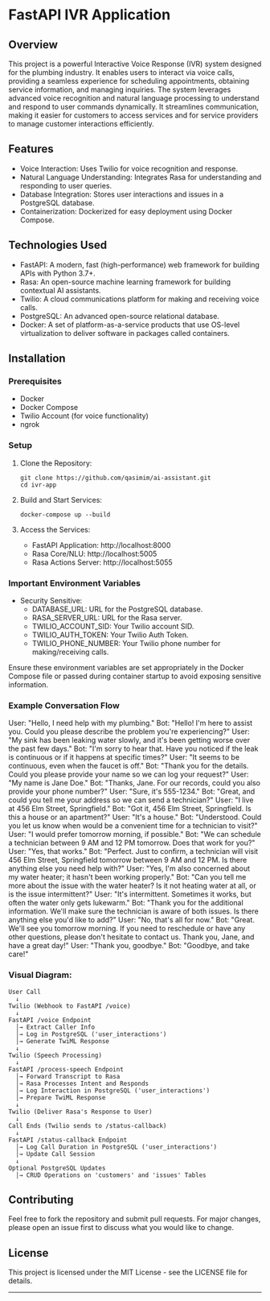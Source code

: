 
# FastAPI IVR Application

## Overview
This project is a powerful Interactive Voice Response (IVR) system designed for the plumbing industry. It enables users to interact via voice calls, providing a seamless experience for scheduling appointments, obtaining service information, and managing inquiries. The system leverages advanced voice recognition and natural language processing to understand and respond to user commands dynamically. It streamlines communication, making it easier for customers to access services and for service providers to manage customer interactions efficiently.


## Features
- Voice Interaction: Uses Twilio for voice recognition and response.
- Natural Language Understanding: Integrates Rasa for understanding and responding to user queries.
- Database Integration: Stores user interactions and issues in a PostgreSQL database.
- Containerization: Dockerized for easy deployment using Docker Compose.

## Technologies Used
- FastAPI: A modern, fast (high-performance) web framework for building APIs with Python 3.7+.
- Rasa: An open-source machine learning framework for building contextual AI assistants.
- Twilio: A cloud communications platform for making and receiving voice calls.
- PostgreSQL: An advanced open-source relational database.
- Docker: A set of platform-as-a-service products that use OS-level virtualization to deliver software in packages called containers.


## Installation

### Prerequisites
- Docker
- Docker Compose
- Twilio Account (for voice functionality)
- ngrok

### Setup

1. Clone the Repository:
   ```
   git clone https://github.com/qasimim/ai-assistant.git
   cd ivr-app
   ```

2. Build and Start Services:
   ```
   docker-compose up --build
   ```

3. Access the Services:
   - FastAPI Application: http://localhost:8000
   - Rasa Core/NLU: http://localhost:5005
   - Rasa Actions Server: http://localhost:5055

### Important Environment Variables

- Security Sensitive:
  - DATABASE_URL: URL for the PostgreSQL database.
  - RASA_SERVER_URL: URL for the Rasa server.
  - TWILIO_ACCOUNT_SID: Your Twilio account SID.
  - TWILIO_AUTH_TOKEN: Your Twilio Auth Token.
  - TWILIO_PHONE_NUMBER: Your Twilio phone number for making/receiving calls.

Ensure these environment variables are set appropriately in the Docker Compose file or passed during container startup to avoid exposing sensitive information.

### Example Conversation Flow

User: "Hello, I need help with my plumbing."
Bot: "Hello! I'm here to assist you. Could you please describe the problem you're experiencing?"
User: "My sink has been leaking water slowly, and it's been getting worse over the past few days."
Bot: "I'm sorry to hear that. Have you noticed if the leak is continuous or if it happens at specific times?"
User: "It seems to be continuous, even when the faucet is off."
Bot: "Thank you for the details. Could you please provide your name so we can log your request?"
User: "My name is Jane Doe."
Bot: "Thanks, Jane. For our records, could you also provide your phone number?"
User: "Sure, it's 555-1234."
Bot: "Great, and could you tell me your address so we can send a technician?"
User: "I live at 456 Elm Street, Springfield."
Bot: "Got it, 456 Elm Street, Springfield. Is this a house or an apartment?"
User: "It's a house."
Bot: "Understood. Could you let us know when would be a convenient time for a technician to visit?"
User: "I would prefer tomorrow morning, if possible."
Bot: "We can schedule a technician between 9 AM and 12 PM tomorrow. Does that work for you?"
User: "Yes, that works."
Bot: "Perfect. Just to confirm, a technician will visit 456 Elm Street, Springfield tomorrow between 9 AM and 12 PM. Is there anything else you need help with?"
User: "Yes, I'm also concerned about my water heater; it hasn't been working properly."
Bot: "Can you tell me more about the issue with the water heater? Is it not heating water at all, or is the issue intermittent?"
User: "It's intermittent. Sometimes it works, but often the water only gets lukewarm."
Bot: "Thank you for the additional information. We'll make sure the technician is aware of both issues. Is there anything else you'd like to add?"
User: "No, that's all for now."
Bot: "Great. We'll see you tomorrow morning. If you need to reschedule or have any other questions, please don't hesitate to contact us. Thank you, Jane, and have a great day!"
User: "Thank you, goodbye."
Bot: "Goodbye, and take care!"




### Visual Diagram:

```
User Call
  ↓
Twilio (Webhook to FastAPI /voice)
  ↓
FastAPI /voice Endpoint
  │→ Extract Caller Info
  │→ Log in PostgreSQL ('user_interactions')
  │→ Generate TwiML Response
  ↓
Twilio (Speech Processing)
  ↓
FastAPI /process-speech Endpoint
  │→ Forward Transcript to Rasa
  │→ Rasa Processes Intent and Responds
  │→ Log Interaction in PostgreSQL ('user_interactions')
  │→ Prepare TwiML Response
  ↓
Twilio (Deliver Rasa's Response to User)
  ↓
Call Ends (Twilio sends to /status-callback)
  ↓
FastAPI /status-callback Endpoint
  │→ Log Call Duration in PostgreSQL ('user_interactions')
  │→ Update Call Session
  ↓
Optional PostgreSQL Updates
  │→ CRUD Operations on 'customers' and 'issues' Tables
```

## Contributing
Feel free to fork the repository and submit pull requests. For major changes, please open an issue first to discuss what you would like to change.

## License
This project is licensed under the MIT License - see the LICENSE file for details.

---
